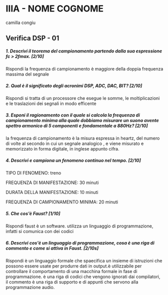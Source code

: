 # IIIA - NOME COGNOME
camilla congiu
## Verifica DSP - 01

##### 1. Descrivi il teorema del campionamento partendo dalla sua espressione _fc > 2fmax_. [2/10]
Rispondi 
la frequenza di campionamento è maggiore della doppia frequenza massima del segnale

##### 2. Qual è il significato degli acronimi _DSP_, _ADC_, _DAC_, _BIT_? [2/10]

Rispondi 
si tratta di un processore che esegue le somme, le moltiplicazioni e le traslazioni dei segnali in modo efficente

##### 3. Esponi il ragionamento con il quale si calcola la frequenza di campionamento minima alla quale dobbiamo misurare un suono avente spettro armonico di 5 componenti e fondamentale a _880Hz_? [2/10]

la frequenza di campionamento è la misura espressa in heartz, del numero di volte al secondo in cui un segnale analogico , e viene misurato e memorizzato in forma digitale, in inglese appunto cifra. 


##### 4. Descrivi e campiona un fenomeno continuo nel tempo. [2/10]

TIPO DI FENOMENO: 
treno

FREQUENZA DI MANIFESTAZIONE:
30 minuti

DURATA DELLA MANIFESTAZIONE:
10 minuti

FREQUENZA DI CAMPIONAMENTO MINIMA:
20 minuti

##### 5. Che cos'è _Faust_? [1/10]

Rispondi
faust è un software. utilizza un linguaggio di programmazione, infatti si comunica con dei codici

##### 6. Descrivi cos'è un linguaggio di programmazione, cosa è una riga di commento e come si attiva in _Faust_. [2/10s]

Rispondi
è un linguaggio formale che spaecifica un insieme di istruzioni che possono essere usate per produrre dati in output.è utilizzabile per controllare il comportamento di una macchina formale in fase di programmazione.
è una riga di codici che vengono ignorati dai compilatori, il commento è una riga di supporto e di appunti che servono alla programmazione audio.
